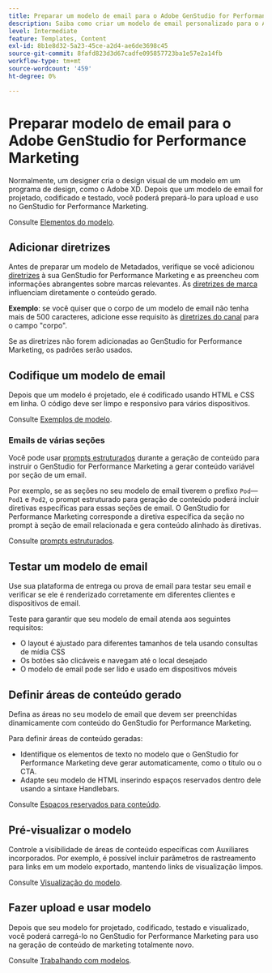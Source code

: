 ```yaml
---
title: Preparar um modelo de email para o Adobe GenStudio for Performance Marketing
description: Saiba como criar um modelo de email personalizado para o Adobe GenStudio for Performance Marketing.
level: Intermediate
feature: Templates, Content
exl-id: 8b1e8d32-5a23-45ce-a2d4-ae6de3698c45
source-git-commit: 8fafd823d3d67cadfe095857723ba1e57e2a14fb
workflow-type: tm+mt
source-wordcount: '459'
ht-degree: 0%

---
```


# Preparar modelo de email para o Adobe GenStudio for Performance Marketing

Normalmente, um designer cria o design visual de um modelo em um programa de design, como o Adobe XD. Depois que um modelo de email for projetado, codificado e testado, você poderá prepará-lo para upload e uso no GenStudio for Performance Marketing.

Consulte [Elementos do modelo](use-templates.md#template-elements).

## Adicionar diretrizes

Antes de preparar um modelo de Metadados, verifique se você adicionou [diretrizes](/help/user-guide/guidelines/overview.md) à sua GenStudio for Performance Marketing e as preencheu com informações abrangentes sobre marcas relevantes. As [diretrizes de marca](/help/user-guide/guidelines/brands.md) influenciam diretamente o conteúdo gerado.

**Exemplo**: se você quiser que o corpo de um modelo de email não tenha mais de 500 caracteres, adicione esse requisito às [diretrizes do canal](/help/user-guide/guidelines/brands.md#channel-guidelines) para o campo &quot;corpo&quot;.

Se as diretrizes não forem adicionadas ao GenStudio for Performance Marketing, os padrões serão usados.

## Codifique um modelo de email

Depois que um modelo é projetado, ele é codificado usando HTML e CSS em linha. O código deve ser limpo e responsivo para vários dispositivos.

Consulte [Exemplos de modelo](/help/user-guide/content/customize-template.md#template-examples).

### Emails de várias seções

Você pode usar [prompts estruturados](/help/user-guide/effective-prompts.md#structured-prompts) durante a geração de conteúdo para instruir o GenStudio for Performance Marketing a gerar conteúdo variável por seção de um email.

Por exemplo, se as seções no seu modelo de email tiverem o prefixo `Pod`—`Pod1` e `Pod2`, o prompt estruturado para geração de conteúdo poderá incluir diretivas específicas para essas seções de email. O GenStudio for Performance Marketing corresponde a diretiva específica da seção no prompt à seção de email relacionada e gera conteúdo alinhado às diretivas.

Consulte [prompts estruturados](/help/user-guide/effective-prompts.md#structured-prompts).

## Testar um modelo de email

Use sua plataforma de entrega ou prova de email para testar seu email e verificar se ele é renderizado corretamente em diferentes clientes e dispositivos de email.

Teste para garantir que seu modelo de email atenda aos seguintes requisitos:

* O layout é ajustado para diferentes tamanhos de tela usando consultas de mídia CSS
* Os botões são clicáveis e navegam até o local desejado
* O modelo de email pode ser lido e usado em dispositivos móveis

## Definir áreas de conteúdo gerado

Defina as áreas no seu modelo de email que devem ser preenchidas dinamicamente com conteúdo do GenStudio for Performance Marketing.

Para definir áreas de conteúdo geradas:

* Identifique os elementos de texto no modelo que o GenStudio for Performance Marketing deve gerar automaticamente, como o título ou o CTA.
* Adapte seu modelo de HTML inserindo espaços reservados dentro dele usando a sintaxe Handlebars.

Consulte [Espaços reservados para conteúdo](/help/user-guide/content/customize-template.md#content-placeholders).

## Pré-visualizar o modelo

Controle a visibilidade de áreas de conteúdo específicas com Auxiliares incorporados. Por exemplo, é possível incluir parâmetros de rastreamento para links em um modelo exportado, mantendo links de visualização limpos.

Consulte [Visualização do modelo](/help/user-guide/content/customize-template.md#template-preview).

## Fazer upload e usar modelo

Depois que seu modelo for projetado, codificado, testado e visualizado, você poderá carregá-lo no GenStudio for Performance Marketing para uso na geração de conteúdo de marketing totalmente novo.

Consulte [Trabalhando com modelos](use-templates.md).
